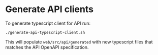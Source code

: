 # Generate API clients

To generate typescript client for API run:

```shell
./generate-api-typescript-client.sh
```

This will populate `web/src/api/generated` with new typescript files that matches the API OpenAPI specification.